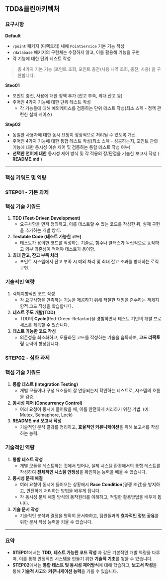 ## TDD&클린아키텍처

### 요구사항
**Default**
- `/point` 패키지 (디렉토리) 내에 `PointService` 기본 기능 작성
- `/database` 패키지의 구현체는 수정하지 않고, 이를 활용해 기능을 구현
- 각 기능에 대한 단위 테스트 작성

> 총 4가지 기본 기능 (포인트 조회, 포인트 충전/사용 내역 조회, 충전, 사용) 을 구현합니다.

**Steo01**
- 포인트 충전, 사용에 대한 정책 추가 (잔고 부족, 최대 잔고 등)
- 주어진 4가지 기능에 대한 단위 테스트 작성
    - 각 기능들에 대해 예외케이스를 검증하는 단위 테스트 작성(최소 스펙 - 정책 관련한 실패 케이스)

**Step02**
- 동일한 사용자에 대한 동시 요청이 정상적으로 처리될 수 있도록 개선
- 주어진 4가지 기능에 대한 통합 테스트 작성(최소 스펙 - 성공하는지, 포인트 관련 기능에 대한 동시성 이슈 제어 및 검증하는 통합 테스트 작성 여부)
- **선택한 언어에 대한** 동시성 제어 방식 및 각 적용의 장/단점을 기술한 보고서 작성 ( **README.md** )

---
### 핵심 키워드 및 역량
### **STEP01 - 기본 과제**

### **핵심 기술 키워드**

1. **TDD (Test-Driven Development)**
    - 요구사항을 먼저 정의하고, 이를 테스트할 수 있는 코드를 작성한 뒤, 실제 구현을 추가하는 개발 방식.
2. **Testable Code (테스트 가능한 코드)**
    - 테스트가 용이한 코드를 작성하는 기술로, 함수나 클래스가 독립적으로 동작하고 외부 의존성이 적어야 테스트가 용이함.
3. **최대 잔고, 잔고 부족 처리**
    - 포인트 시스템에서 잔고 부족 시 예외 처리 및 최대 잔고 초과를 방지하는 로직 구현.

### **기술적인 역량**

1. 객체지향적인 코드 작성
    - 각 요구사항을 만족하는 기능을 제공하기 위해 적절한 책임을 준수하는 객체지향적 코드 작성을 학습합니다.
2. **테스트 주도 개발(TDD)**
    - TDD의 **Cycle**(Red-Green-Refactor)을 경험하면서 테스트 기반의 개발 프로세스를 체득할 수 있습니다.
3. **테스트 가능한 코드 작성**
    - 의존성을 최소화하고, 모듈화된 코드를 작성하는 기술을 습득하며, **코드 리팩토링** 능력이 향상됩니다.
  
### **STEP02 - 심화 과제**

### **핵심 기술 키워드**

1. **통합 테스트 (Integration Testing)**
    - 개별 모듈이나 구성 요소들이 잘 연동되는지 확인하는 테스트로, 시스템의 흐름을 검증.
2. **동시성 제어 (Concurrency Control)**
    - 여러 요청이 동시에 들어왔을 때, 이를 안전하게 처리하기 위한 기법. (예: Mutex, Semaphore, Lock)
3. **README.md 보고서 작성**
    - 기술적인 분석 결과를 정리하고, **효율적인 커뮤니케이션**을 위해 보고서를 작성하는 능력.

### **기술적인 역량**

1. **통합 테스트 작성**
    - 개별 모듈을 테스트하는 것에서 벗어나, 실제 시스템 환경에서의 통합 테스트를 작성하여 **전체적인 시스템 안정성**을 확인하는 능력을 배울 수 있습니다.
2. **동시성 문제 해결**
    - 여러 요청이 동시에 들어오는 상황에서 **Race Condition**(경쟁 조건)을 방지하고, 안전하게 처리하는 방법을 배우게 됩니다.
    - 각 동시성 문제 해결 방식의 동작원리를 이해하고, 적절한 활용방법을 배우게 됩니다.
3. **기술 문서 작성**
    - 기술적인 분석과 결정을 명확히 문서화하고, 팀원들과의 **효과적인 정보 공유**를 위한 문서 작성 능력을 키울 수 있습니다.
  
---
### **요약**

- **STEP01**에서는 **TDD**, **테스트 가능한 코드 작성** 과 같은 기본적인 개발 역량을 다루며, 이를 통해 안정적인 시스템을 만들기 위한 **기술적 기초**를 쌓을 수 있습니다.
- **STEP02**에서는 **통합 테스트 및 동시성 제어방식**에 대해 학습하고, **보고서 작성**을 통해 **기술적 사고**와 **커뮤니케이션 능력**을 기를 수 있습니다.
